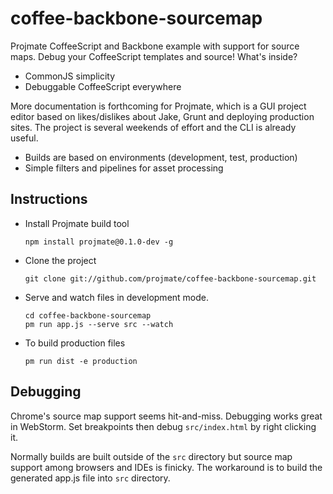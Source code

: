 # coffee-backbone-sourcemap

Projmate CoffeeScript and Backbone example with support for source maps.
Debug your CoffeeScript templates and source! What's inside?

* CommonJS simplicity
* Debuggable CoffeeScript everywhere


More documentation is forthcoming for Projmate, which is a GUI project editor
based on likes/dislikes about Jake, Grunt and deploying production sites.
The project is several weekends of effort and the CLI is already useful.

* Builds are based on environments (development, test, production)
* Simple filters and pipelines for asset processing


## Instructions

*   Install Projmate build tool

        npm install projmate@0.1.0-dev -g

*   Clone the project

        git clone git://github.com/projmate/coffee-backbone-sourcemap.git

*   Serve and watch files in development mode.

        cd coffee-backbone-sourcemap
        pm run app.js --serve src --watch

*   To build production files

        pm run dist -e production


## Debugging

Chrome's source map support seems hit-and-miss. Debugging works great in
WebStorm. Set breakpoints then debug `src/index.html` by right clicking it.

Normally builds are built outside of the `src` directory but source map
support among browsers and IDEs is finicky. The workaround is to build
the generated app.js file into `src` directory.
